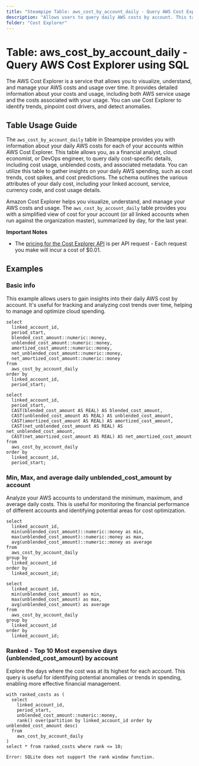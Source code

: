 ```yaml
---
title: "Steampipe Table: aws_cost_by_account_daily - Query AWS Cost Explorer using SQL"
description: "Allows users to query daily AWS costs by account. This table provides an overview of AWS usage and cost data for each AWS account on a daily basis."
folder: "Cost Explorer"
---
```


# Table: aws_cost_by_account_daily - Query AWS Cost Explorer using SQL

The AWS Cost Explorer is a service that allows you to visualize, understand, and manage your AWS costs and usage over time. It provides detailed information about your costs and usage, including both AWS service usage and the costs associated with your usage. You can use Cost Explorer to identify trends, pinpoint cost drivers, and detect anomalies.

## Table Usage Guide

The `aws_cost_by_account_daily` table in Steampipe provides you with information about your daily AWS costs for each of your accounts within AWS Cost Explorer. This table allows you, as a financial analyst, cloud economist, or DevOps engineer, to query daily cost-specific details, including cost usage, unblended costs, and associated metadata. You can utilize this table to gather insights on your daily AWS spending, such as cost trends, cost spikes, and cost predictions. The schema outlines the various attributes of your daily cost, including your linked account, service, currency code, and cost usage details.

Amazon Cost Explorer helps you visualize, understand, and manage your AWS costs and usage. The `aws_cost_by_account_daily` table provides you with a simplified view of cost for your account (or all linked accounts when run against the organization master), summarized by day, for the last year.

**Important Notes**
- The [pricing for the Cost Explorer API](https://aws.amazon.com/aws-cost-management/pricing/) is per API request - Each request you make will incur a cost of $0.01.

## Examples

### Basic info
This example allows users to gain insights into their daily AWS cost by account. It's useful for tracking and analyzing cost trends over time, helping to manage and optimize cloud spending.

```sql+postgres
select
  linked_account_id,
  period_start,
  blended_cost_amount::numeric::money,
  unblended_cost_amount::numeric::money,
  amortized_cost_amount::numeric::money,
  net_unblended_cost_amount::numeric::money,
  net_amortized_cost_amount::numeric::money
from 
  aws_cost_by_account_daily
order by
  linked_account_id,
  period_start;
```

```sql+sqlite
select
  linked_account_id,
  period_start,
  CAST(blended_cost_amount AS REAL) AS blended_cost_amount,
  CAST(unblended_cost_amount AS REAL) AS unblended_cost_amount,
  CAST(amortized_cost_amount AS REAL) AS amortized_cost_amount,
  CAST(net_unblended_cost_amount AS REAL) AS net_unblended_cost_amount,
  CAST(net_amortized_cost_amount AS REAL) AS net_amortized_cost_amount
from 
  aws_cost_by_account_daily
order by
  linked_account_id,
  period_start;
```

### Min, Max, and average daily unblended_cost_amount by account
Analyze your AWS accounts to understand the minimum, maximum, and average daily costs. This is useful for monitoring the financial performance of different accounts and identifying potential areas for cost optimization.

```sql+postgres
select
  linked_account_id,
  min(unblended_cost_amount)::numeric::money as min,
  max(unblended_cost_amount)::numeric::money as max,
  avg(unblended_cost_amount)::numeric::money as average
from 
  aws_cost_by_account_daily
group by
  linked_account_id
order by
  linked_account_id;
```

```sql+sqlite
select
  linked_account_id,
  min(unblended_cost_amount) as min,
  max(unblended_cost_amount) as max,
  avg(unblended_cost_amount) as average
from 
  aws_cost_by_account_daily
group by
  linked_account_id
order by
  linked_account_id;
```


### Ranked - Top 10 Most expensive days (unblended_cost_amount) by account
Explore the days where the cost was at its highest for each account. This query is useful for identifying potential anomalies or trends in spending, enabling more effective financial management.

```sql+postgres
with ranked_costs as (
  select
    linked_account_id,
    period_start,
    unblended_cost_amount::numeric::money,
    rank() over(partition by linked_account_id order by unblended_cost_amount desc)
  from 
    aws_cost_by_account_daily
)
select * from ranked_costs where rank <= 10;
```

```sql+sqlite
Error: SQLite does not support the rank window function.
```